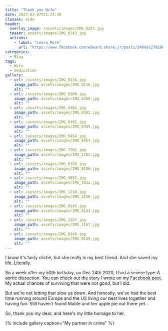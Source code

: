 ```yaml
---
title: "Thank you Wife"
date: 2022-03-07T21:23:30
classes: wide
header:
  overlay_image: /assets/images/IMG_0243.jpg
  teaser: assets/images/IMG_0243.jpg
  actions:
    - label: "Learn More"
      url: "https://www.facebook.com/edward.ohare.jr/posts/3480862781967573"
categories:
  - Blog
tags:
  - Wife
  - dedication
gallery:
  - url: /assets/images/IMG_0116.jpg
    image_path: assets/images/IMG_0116.jpg
    alt: ""
  - url: /assets/images/IMG_0200.jpg
    image_path: assets/images/IMG_0200.jpg
    alt: ""
  - url: /assets/images/IMG_0302.jpg
    image_path: assets/images/IMG_0302.jpg
    alt: ""
  - url: /assets/images/IMG_0395.jpg
    image_path: assets/images/IMG_0395.jpg
    alt: ""
  - url: /assets/images/IMG_0454.jpg
    image_path: assets/images/IMG_0454.jpg
    alt: ""
  - url: /assets/images/IMG_1302.jpg
    image_path: assets/images/IMG_1302.jpg
    alt: ""
  - url: /assets/images/IMG_0180.jpg
    image_path: assets/images/IMG_0180.jpg
    alt: ""
  - url: /assets/images/IMG_1032.jpg
    image_path: assets/images/IMG_1032.jpg
    alt: ""
  - url: /assets/images/IMG_1210.jpg
    image_path: assets/images/IMG_1210.jpg
    alt: ""
  - url: /assets/images/IMG_0143.jpg
    image_path: assets/images/IMG_0143.jpg
    alt: ""
  - url: /assets/images/IMG_1167.jpg
    image_path: assets/images/IMG_1167.jpg
    alt: ""
  - url: /assets/images/IMG_0149.jpg
    image_path: assets/images/IMG_0149.jpg
    alt: ""
---
```


I know it's fairly cliché, but she really is my best friend.  And she saved my life.  Literally.

So a week after my 50th birthday, on Dec 24th 2020, I had a severe type-A aortic dissection.  You can check out the story I wrote on my [Facebook post][facebook-post].  My actual chances of surviving that were not good, but I did.   

But we're not letting that slow us down.   And honestly, we've had the best time running around Europe and the US living our best lives together and having fun.   Still haven't found Mable and her apple pie out there yet...

So, thank you my dear, and here's my little homage to her.

{% include gallery caption="My partner in crime" %}





[facebook-post]: https://www.facebook.com/edward.ohare.jr/posts/3480862781967573
